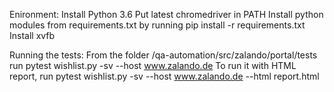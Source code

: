 Enironment:
Install Python 3.6
Put latest chromedriver in PATH
Install python modules from requirements.txt by running pip install -r requirements.txt
Install xvfb

Running the tests:
From the folder /qa-automation/src/zalando/portal/tests run pytest wishlist.py -sv --host www.zalando.de
To run it with HTML report, run pytest wishlist.py -sv --host www.zalando.de --html report.html